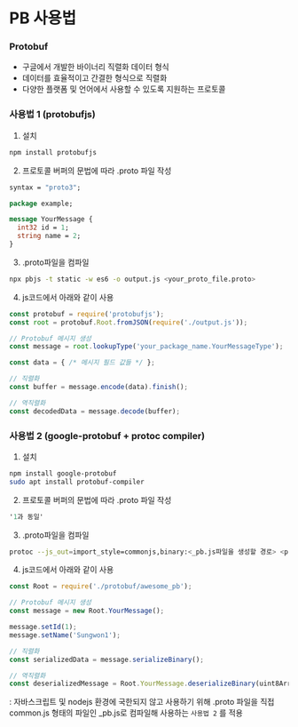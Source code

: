 # PB 사용법

### Protobuf

- 구글에서 개발한 바이너리 직렬화 데이터 형식
- 데이터를 효율적이고 간결한 형식으로 직렬화
- 다양한 플랫폼 및 언어에서 사용할 수 있도록 지원하는 프로토콜

### 사용법 1 (protobufjs)

1. 설치

```bash
npm install protobufjs
```

2. 프로토콜 버퍼의 문법에 따라 .proto 파일 작성

```protobuf
syntax = "proto3";

package example;

message YourMessage {
  int32 id = 1;
  string name = 2;
}
```

3. .proto파일을 컴파일

```bash
npx pbjs -t static -w es6 -o output.js <your_proto_file.proto>
```

4. js코드에서 아래와 같이 사용

```jsx
const protobuf = require('protobufjs');
const root = protobuf.Root.fromJSON(require('./output.js'));

// Protobuf 메시지 생성
const message = root.lookupType('your_package_name.YourMessageType');

const data = { /* 메시지 필드 값들 */ };

// 직렬화
const buffer = message.encode(data).finish();

// 역직렬화
const decodedData = message.decode(buffer);
```

### 사용법 2 (google-protobuf + protoc compiler)

1. 설치

```bash
npm install google-protobuf
sudo apt install protobuf-compiler
```

2. 프로토콜 버퍼의 문법에 따라 .proto 파일 작성

```protobuf
'1과 동일'
```

3. .proto파일을 컴파일

```bash
protoc --js_out=import_style=commonjs,binary:<_pb.js파일을 생성할 경로> <proto 파일의 경로>
```

4. js코드에서 아래와 같이 사용

```jsx
const Root = require('./protobuf/awesome_pb');

// Protobuf 메시지 생성
const message = new Root.YourMessage();

message.setId(1);
message.setName('Sungwon1');

// 직렬화
const serializedData = message.serializeBinary();

// 역직렬화
const deserializedMessage = Root.YourMessage.deserializeBinary(uint8Array);
```

: 자바스크립트 및 nodejs 환경에 국한되지 않고 사용하기 위해 .proto 파일을 직접 common.js 형태의 파일인 _pb.js로 컴파일해 사용하는 `사용법 2` 를 적용